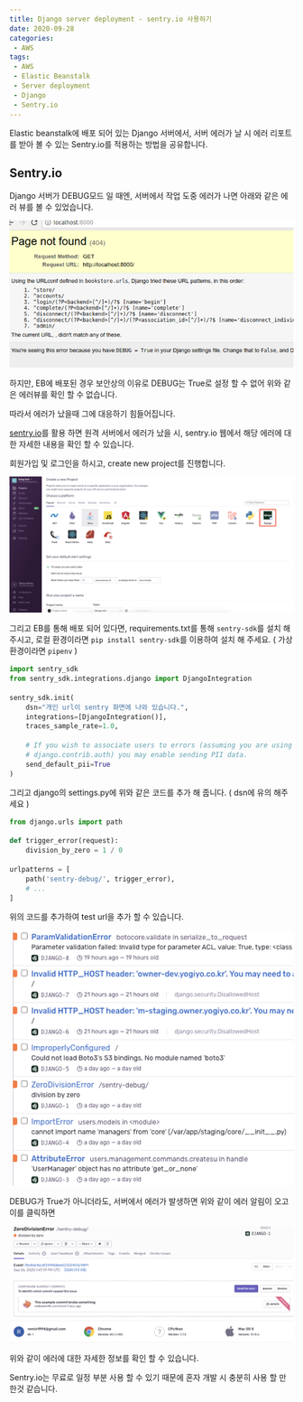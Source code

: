 ```yaml
---
title: Django server deployment - sentry.io 사용하기
date: 2020-09-28
categories:
 - AWS
tags:
 - AWS
 - Elastic Beanstalk
 - Server deployment
 - Django
 - Sentry.io
---
```


Elastic beanstalk에 배포 되어 있는 Django 서버에서, 서버 에러가 날 시 에러 리포트를 받아 볼 수 있는 Sentry.io를 적용하는 방법을 공유합니다.

<!-- more -->

## Sentry.io

Django 서버가 DEBUG모드 일 때엔, 서버에서 작업 도중 에러가 나면 아래와 같은 에러 뷰를 볼 수 있었습니다. 

![pic1.png](/assets/images/posts/2020-09-28-django-sentry/pic1.png)

하지만, EB에 배포된 경우 보안상의 이유로 DEBUG는 True로 설정 할 수 없어 위와 같은 에러뷰를 확인 할 수 없습니다. 

따라서 에러가 났을때 그에 대응하기 힘들어집니다. 

[sentry.io](https://sentry.io/welcome/)를 활용 하면 원격 서버에서 에러가 났을 시, sentry.io 웹에서 해당 에러에 대한 자세한 내용을 확인 할 수 있습니다.

회원가입 및 로그인을 하시고, create new project를 진행합니다.

![pic2.png](/assets/images/posts/2020-09-28-django-sentry/pic2.png)

그리고 EB를 통해 배포 되어 있다면, requirements.txt를 통해 `sentry-sdk`를 설치 해 주시고, 로컬 환경이라면 `pip install sentry-sdk`를 이용하여 설치 해 주세요. ( 가상환경이라면 `pipenv` )

```python
import sentry_sdk
from sentry_sdk.integrations.django import DjangoIntegration

sentry_sdk.init(
    dsn="개인 url이 sentry 화면에 나와 있습니다.",
    integrations=[DjangoIntegration()],
    traces_sample_rate=1.0,

    # If you wish to associate users to errors (assuming you are using
    # django.contrib.auth) you may enable sending PII data.
    send_default_pii=True
)
```

그리고 django의 settings.py에 위와 같은 코드를 추가 해 줍니다. ( dsn에 유의 해주세요 )

```python
from django.urls import path

def trigger_error(request):
    division_by_zero = 1 / 0

urlpatterns = [
    path('sentry-debug/', trigger_error),
    # ...
]
```

위의 코드를 추가하여 test url을 추가 할 수 있습니다. 

![pic3.png](/assets/images/posts/2020-09-28-django-sentry/pic3.png)

DEBUG가 True가 아니더라도, 서버에서 에러가 발생하면 위와 같이 에러 알림이 오고 이를 클릭하면 

![pic4.png](/assets/images/posts/2020-09-28-django-sentry/pic4.png)

위와 같이 에러에 대한 자세한 정보를 확인 할 수 있습니다. 

Sentry.io는 무료로 일정 부분 사용 할 수 있기 때문에 혼자 개발 시 충분히 사용 할 만 한것 같습니다. 